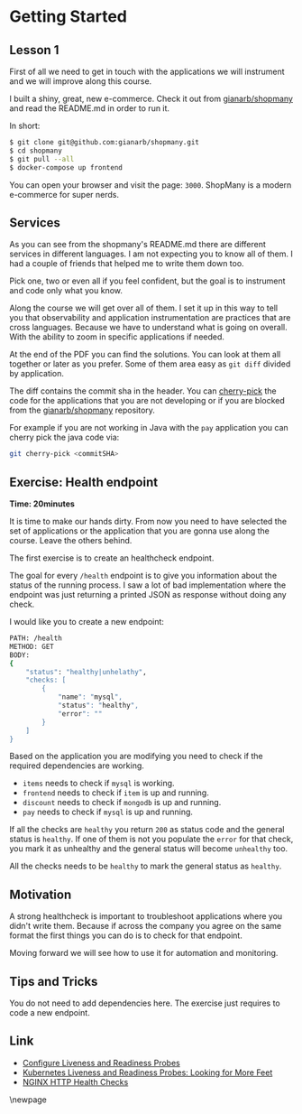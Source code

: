 # Getting Started
## Lesson 1

First of all we need to get in touch with the applications we will instrument
and we will improve along this course.

I built a shiny, great, new e-commerce. Check it out from
[gianarb/shopmany](https://github.com/gianarb/shopmany) and read the README.md
in order to run it.

In short:

```bash
$ git clone git@github.com:gianarb/shopmany.git
$ cd shopmany
$ git pull --all
$ docker-compose up frontend
```

You can open your browser and visit the page: `3000`. ShopMany is a modern
e-commerce for super nerds.

## Services

As you can see from the shopmany's README.md there are different services in different
languages. I am not expecting you to know all of them. I had a couple of friends
that helped me to write them down too.

Pick one, two or even all if you feel confident, but the goal is to instrument
and code only what you know.

Along the course we will get over all of them. I set it up in this way to tell
you that observability and application instrumentation are practices that are
cross languages. Because we have to understand what is going on overall. With
the ability to zoom in specific applications if needed.

At the end of the PDF you can find the solutions. You can look at them all
together or later as you prefer. Some of them area easy as `git diff` divided by
application.

The diff contains the commit sha in the header. You can
[cherry-pick](https://git-scm.com/docs/git-cherry-pick) the code
for the applications that you are not developing or if you are blocked from the
[gianarb/shopmany](https://github.com/gianarb/shopmany) repository.

For example if you are not working in Java with the `pay` application you can
cherry pick the java code via:

```bash
git cherry-pick <commitSHA>
```

## Exercise: Health endpoint

**Time: 20minutes**

It is time to make our hands dirty. From now you need to have selected the set
of applications or the application that you are gonna use along the course.
Leave the others behind.

The first exercise is to create an healthcheck endpoint.

The goal for every `/health` endpoint is to give you information about the
status of the running process. I saw a lot of bad implementation where the
endpoint was just returning a printed JSON as response without doing any check.

I would like you to create a new endpoint:

```bash
PATH: /health
METHOD: GET
BODY:
{
    "status": "healthy|unhelathy",
    "checks: [
        {
            "name": "mysql",
            "status": "healthy",
            "error": ""
        }
    ]
}
```

Based on the application you are modifying you need to check if the required
dependencies are working.

* `items` needs to check if `mysql` is working.
* `frontend` needs to check if `item` is up and running.
* `discount` needs to check if `mongodb` is up and running.
* `pay` needs to check if `mysql` is up and running.

If all the checks are `healthy` you return `200` as status code and the general
status is `healthy`. If one of them is not you populate the `error` for that
check, you mark it as unhealthy and the general status will become `unhealthy`
too.

All the checks needs to be `healthy` to mark the general status as `healthy`.

## Motivation

A strong healthcheck is important to troubleshoot applications where you didn't
write them. Because if across the company you agree on the same format the first
things you can do is to check for that endpoint.

Moving forward we will see how to use it for automation and monitoring.

## Tips and Tricks

You do not need to add dependencies here. The exercise just requires to code
a new endpoint.

## Link

* [Configure Liveness and Readiness Probes](https://kubernetes.io/docs/tasks/configure-pod-container/configure-liveness-readiness-probes/)
* [Kubernetes Liveness and Readiness Probes: Looking for More Feet](https://blog.colinbreck.com/kubernetes-liveness-and-readiness-probes-looking-for-more-feet/)
* [NGINX HTTP Health Checks](https://docs.nginx.com/nginx/admin-guide/load-balancer/http-health-check/)

\newpage
